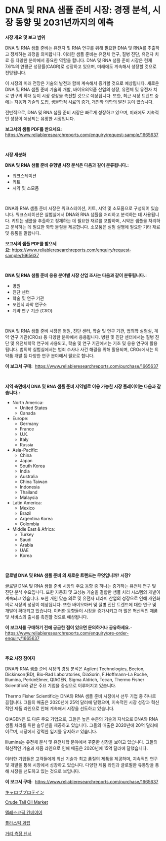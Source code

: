 <p><h1>DNA 및 RNA 샘플 준비 시장: 경쟁 분석, 시장 동향 및 2031년까지의 예측</h1></p><p><strong>시장 개요 및 보고 범위</strong></p>
<p><p>DNA 및 RNA 샘플 준비는 유전자 및 RNA 연구를 위해 필요한 DNA 및 RNA를 추출하고 정제하는 과정을 의미합니다. 이러한 샘플 준비는 유전체 연구, 질병 진단, 유전자 치료 등 다양한 분야에서 중요한 역할을 합니다. DNA 및 RNA 샘플 준비 시장은 현재 7.6%의 연평균 성장률(CAGR)로 성장하고 있으며, 미래에도 계속해서 성장할 것으로 전망됩니다.</p><p>이 시장의 미래 전망은 기술의 발전과 함께 계속해서 증가할 것으로 예상됩니다. 새로운 DNA 및 RNA 샘플 준비 기술의 개발, 바이오의약품 산업의 성장, 유전체 및 유전자 치료 연구의 확대 등이 시장 성장을 촉진할 것으로 예상됩니다. 또한, 최근 시장 트렌드 중에는 자동화 기술의 도입, 생물학적 시료의 증가, 개인화 의학의 발전 등이 있습니다.</p><p>전반적으로, DNA 및 RNA 샘플 준비 시장은 빠르게 성장하고 있으며, 미래에도 지속적인 성장이 예상되는 유망한 시장입니다.</p></p>
<p><strong>보고서의 샘플 PDF를 받으세요:</strong> <a href="https://www.reliableresearchreports.com/enquiry/request-sample/1665637">https://www.reliableresearchreports.com/enquiry/request-sample/1665637</a></p>
<p>&nbsp;</p>
<p><strong>시장 세분화</strong></p>
<p><strong>DNA 및 RNA 샘플 준비 유형별 시장 분석은 다음과 같이 분류됩니다.:</strong></p>
<p><ul><li>워크스테이션</li><li>키트</li><li>시약 및 소모품</li></ul></p>
<p>&nbsp;</p>
<p><p>DNA와 RNA 샘플 준비 시장은 워크스테이션, 키트, 시약 및 소모품으로 구성되어 있습니다. 워크스테이션은 실험실에서 DNA와 RNA 샘플을 처리하고 분석하는 데 사용됩니다. 키트는 샘플을 추출하고 정제하는 데 필요한 재료를 포함하며, 시약은 샘플을 처리하고 분석하는 데 필요한 화학 물질을 제공합니다. 소모품은 실험 실행에 필요한 기타 재료 및 용품을 말합니다.</p></p>
<p><strong>보고서의 샘플 PDF를 받으세요:</strong>&nbsp;<a href="https://www.reliableresearchreports.com/enquiry/request-sample/1665637">https://www.reliableresearchreports.com/enquiry/request-sample/1665637</a></p>
<p>&nbsp;</p>
<p><strong> DNA 및 RNA 샘플 준비 응용 분야별 시장 산업 조사는 다음과 같이 분류됩니다.:</strong></p>
<p><ul><li>병원</li><li>진단 센터</li><li>학술 및 연구 기관</li><li>포렌식 과학 연구소</li><li>계약 연구 기관 (CRO)</li></ul></p>
<p>&nbsp;</p>
<p><p>DNA 및 RNA 샘플 준비 시장은 병원, 진단 센터, 학술 및 연구 기관, 법의학 실험실, 계약 연구 기관(CROs) 등 다양한 분야에서 응용됩니다. 병원 및 진단 센터에서는 질병 진단 및 유전체학적 연구에 사용되고, 학술 및 연구 기관에서는 기초 및 응용 연구에 활용됩니다. 법의학 실험실에서는 범죄 수사나 사건 해결을 위해 활용되며, CROs에서는 의약품 개발 등 다양한 연구 분야에서 필요로 합니다.</p></p>
<p><strong>이 보고서 구매:</strong>&nbsp; <a href="https://www.reliableresearchreports.com/purchase/1665637">https://www.reliableresearchreports.com/purchase/1665637</a></p>
<p>&nbsp;</p>
<p><strong>지역 측면에서 DNA 및 RNA 샘플 준비 지역별로 이용 가능한 시장 플레이어는 다음과 같습니다.:</strong></p>
<p><ul>
    <li>
        North America:
        <ul>
            <li>United States</li>
            <li>Canada</li>
        </ul>
    </li>
    <li>
        Europe:
        <ul>
            <li>Germany</li>
            <li>France</li>
            <li>U.K.</li>
            <li>Italy</li>
            <li>Russia</li>
        </ul>
    </li>
    <li>
        Asia-Pacific:
        <ul>
            <li>China</li>
            <li>Japan</li>
            <li>South Korea</li>
            <li>India</li>
            <li>Australia</li>
            <li>China Taiwan</li>
            <li>Indonesia</li>
            <li>Thailand</li>
            <li>Malaysia</li>
        </ul>
    </li>
    <li>
        Latin America:
        <ul>
            <li>Mexico</li>
            <li>Brazil</li>
            <li>Argentina Korea</li>
            <li>Colombia</li>
        </ul>
    </li>
    <li>
        Middle East & Africa:
        <ul>
            <li>Turkey</li>
            <li>Saudi</li>
            <li>Arabia</li>
            <li>UAE</li>
            <li>Korea</li>
        </ul>
    </li>
    </ul></p>
<p>&nbsp;</p>
<p><strong>글로벌 DNA 및 RNA 샘플 준비 의 새로운 트렌드는 무엇입니까? 시장?</strong></p>
<p><p>글로벌 DNA 및 RNA 샘플 준비 시장의 주요 동향 중 하나는 증가하는 유전체 연구 및 진단 분석 수요입니다. 또한 자동화 및 고성능 기술을 결합한 샘플 처리 시스템의 개발이 계속되고 있습니다. 또한 개인 맞춤 의료 및 유전자 테라피 산업의 성장으로 인해 개인화 의료 시장의 성장이 예상됩니다. 또한 바이오마커 및 질병 진단 트렌드에 대한 연구 및 개발이 확대되고 있습니다. 이러한 동향들이 시장을 증가시키고 더 많은 혁신적인 제품 및 서비스의 출시를 촉진할 것으로 예상됩니다.</p></p>
<p><strong>이 보고서를 구매하기 전에 궁금한 점이 있으면 문의하거나 공유하세요.</strong>- <a href="https://www.reliableresearchreports.com/enquiry/pre-order-enquiry/1665637">https://www.reliableresearchreports.com/enquiry/pre-order-enquiry/1665637</a></p>
<p>&nbsp;</p>
<p><strong>주요 시장 참여자</strong></p>
<p><p>DNA와 RNA 샘플 준비 시장의 경쟁 분석은 Agilent Technologies, Becton, Dickinson(BD), Bio-Rad Laboratories, DiaSorin, F.Hoffmann-La Roche, Illumina, PerkinElmer, QIAGEN, Sigma Aldrich, Tecan, Thermo Fisher Scientific와 같은 주요 기업을 중심으로 이루어지고 있습니다.</p><p>Thermo Fisher Scientific는 DNA와 RNA 샘플 준비 시장에서 선두 기업 중 하나로 꼽힙니다. 그들의 매출은 2020년에 25억 달러에 달했으며, 지속적인 시장 성장과 혁신적인 제품 라인으로 인해 계속해서 시장을 선도하고 있습니다.</p><p>QIAGEN은 또 다른 주요 기업으로, 그들은 높은 수준의 기술과 지식으로 DNA와 RNA 샘플 처리를 위한 솔루션을 제공하고 있습니다. 그들의 매출은 2020년에 20억 달러에 이르며, 시장에서 강력한 입지를 유지하고 있습니다.</p><p>Illumina는 유전체 분석 및 유전체학 분야에서 꾸준한 성장을 보이고 있습니다. 그들의 혁신적인 기술과 제품 라인으로 인해 매출은 2020년에 15억 달러에 달했습니다.</p><p>이러한 기업들은 고객들에게 최신 기술과 최고 품질의 제품을 제공하며, 지속적인 연구 및 개발을 통해 시장에서 성장하고 있습니다. 다양한 제품 라인과 글로벌한 유통망을 통해 시장을 선도하고 있는 것으로 보입니다.</p></p>
<p><strong>이 보고서 구매:</strong>&nbsp;&nbsp;<a href="https://www.reliableresearchreports.com/purchase/1665637">https://www.reliableresearchreports.com/purchase/1665637</a></p>
<p><p><a href="https://github.com/LeanneBruen2023/Market-Research-Report-List-1/blob/main/144574316063.md">キャロブプロテイン</a></p><p><a href="https://github.com/Krish2023na/Market-Research-Report-List-3/blob/main/crude-tall-oil-market.md">Crude Tall Oil Market</a></p><p><a href="https://medium.com/@joeyjohns20/%EB%A7%9D%EC%9B%90-%EB%AC%BC%EB%A5%98-%EC%BB%A8%EB%B2%A0%EC%9D%B4%EC%96%B4-%EC%8B%9C%EC%9E%A5-%EB%8F%99%ED%96%A5-%EC%8B%9C%EC%9E%A5-%EB%8F%99%ED%96%A5-%EC%84%B1%EC%9E%A5-2024%EB%85%84%EB%B6%80%ED%84%B0-2031%EB%85%84%EA%B9%8C%EC%A7%80-%EC%98%88%EC%B8%A1-32a7772943f0">텔레스코픽 컨베이어</a></p><p><a href="https://medium.com/@simeonbode1/%ED%94%8C%EB%9D%BC%EC%8A%A4%ED%8B%B1-%EA%B7%B8%EB%9E%80%EB%A5%98-%EC%8B%9C%EC%9E%A5-%EB%B6%84%EC%84%9D-cagr-%EC%8B%9C%EC%9E%A5-%EC%84%B8%EB%B6%84%ED%99%94-%EB%B0%8F-%EA%B8%80%EB%A1%9C%EB%B2%8C-%EC%82%B0%EC%97%85-%EA%B0%9C%EC%9A%94-72c97498fd98">플라스틱 과립</a></p><p><a href="https://github.com/Skyleitney456456/Market-Research-Report-List-1/blob/main/148069514855.md">거리 측정 센서</a></p></p>
